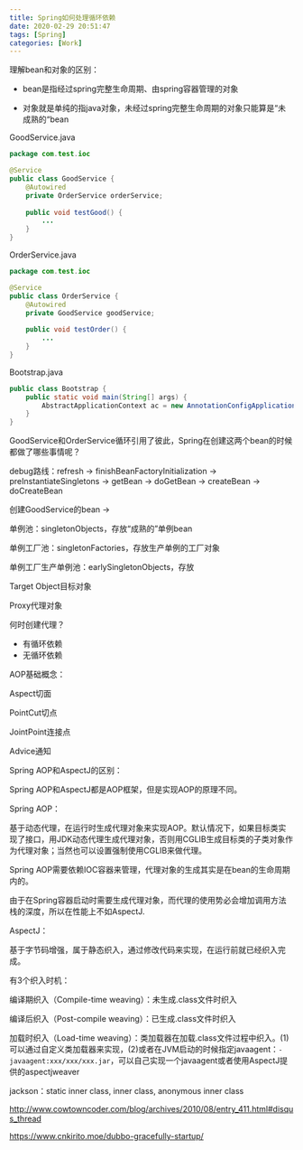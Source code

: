 ```yaml
---
title: Spring如何处理循环依赖
date: 2020-02-29 20:51:47
tags: [Spring]
categories: [Work]
---
```

理解bean和对象的区别：

- bean是指经过spring完整生命周期、由spring容器管理的对象

- 对象就是单纯的指java对象，未经过spring完整生命周期的对象只能算是“未成熟的“bean


GoodService.java

```java
package com.test.ioc

@Service
public class GoodService {
    @Autowired
    private OrderService orderService;
    
    public void testGood() {
        ...
    }
}
```

OrderService.java

```java
package com.test.ioc

@Service
public class OrderService {
    @Autowired
    private GoodService goodService;
    
    public void testOrder() {
        ...
    }
}
```

Bootstrap.java

```java
public class Bootstrap {
    public static void main(String[] args) {
        AbstractApplicationContext ac = new AnnotationConfigApplicationContext("com.test.ioc");
    }
}
```

GoodService和OrderService循环引用了彼此，Spring在创建这两个bean的时候都做了哪些事情呢？

debug路线：refresh -> finishBeanFactoryInitialization -> preInstantiateSingletons -> getBean -> doGetBean -> createBean -> doCreateBean

创建GoodService的bean -> 

单例池：singletonObjects，存放“成熟的”单例bean

单例工厂池：singletonFactories，存放生产单例的工厂对象

单例工厂生产单例池：earlySingletonObjects，存放





Target Object目标对象

Proxy代理对象



何时创建代理？

- 有循环依赖
- 无循环依赖



AOP基础概念：

Aspect切面

PointCut切点

JointPoint连接点

Advice通知



Spring AOP和AspectJ的区别：

Spring AOP和AspectJ都是AOP框架，但是实现AOP的原理不同。

Spring AOP：

基于动态代理，在运行时生成代理对象来实现AOP。默认情况下，如果目标类实现了接口，用JDK动态代理生成代理对象，否则用CGLIB生成目标类的子类对象作为代理对象；当然也可以设置强制使用CGLIB来做代理。

Spring AOP需要依赖IOC容器来管理，代理对象的生成其实是在bean的生命周期内的。

由于在Spring容器启动时需要生成代理对象，而代理的使用势必会增加调用方法栈的深度，所以在性能上不如AspectJ.



AspectJ：

基于字节码增强，属于静态织入，通过修改代码来实现，在运行前就已经织入完成。

有3个织入时机：

编译期织入（Compile-time weaving）：未生成.class文件时织入

编译后织入（Post-compile weaving）：已生成.class文件时织入

加载时织入（Load-time weaving）：类加载器在加载.class文件过程中织入。(1)可以通过自定义类加载器来实现，(2)或者在JVM启动的时候指定javaagent：`-javaagent:xxx/xxx/xxx.jar`，可以自己实现一个javaagent或者使用AspectJ提供的aspectjweaver





jackson：static inner class, inner class, anonymous inner class

<http://www.cowtowncoder.com/blog/archives/2010/08/entry_411.html#disqus_thread>



<https://www.cnkirito.moe/dubbo-gracefully-startup/>